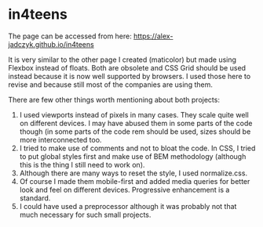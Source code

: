 # in4teens
The page can be accessed from here: https://alex-jadczyk.github.io/in4teens

It is very similar to the other page I created (maticolor) but made using Flexbox instead of floats. Both are obsolete and CSS Grid should be used instead because it is now well supported by browsers. I used those here to revise and because still most of the companies are using them. 

There are few other things worth mentioning about both projects:
1. I used viewports instead of pixels in many cases. They scale quite well on different devices. I may have abused them in some parts of the code though (in some parts of the code rem should be used, sizes should be more interconnected too.
2. I tried to make use of comments and not to bloat the code. In CSS, I tried to put global styles first and make use of BEM methodology (although this is the thing I still need to work on).
3. Although there are many ways to reset the style, I used normalize.css.  
4. Of course I made them mobile-first and added media queries for better look and feel on different devices. Progressive enhancement is a standard.
5. I could have used a preprocessor although it was probably not that much necessary for such small projects. 
